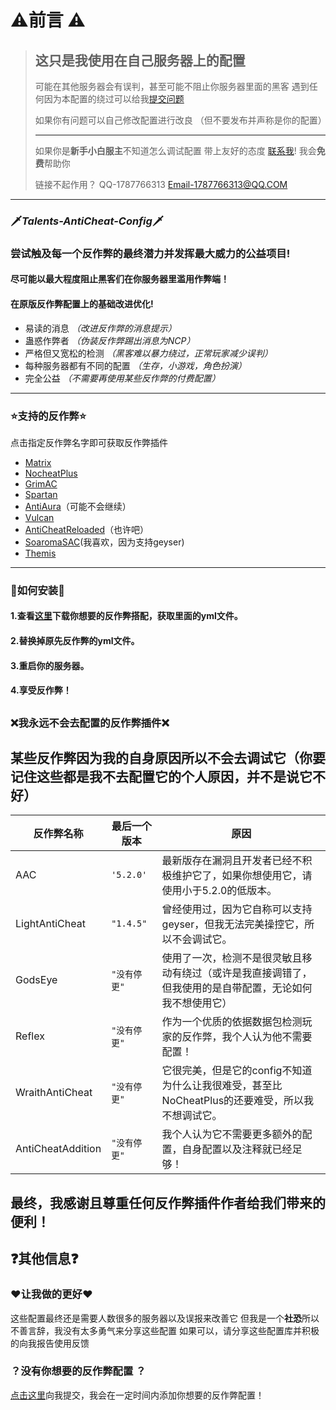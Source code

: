 # ⚠️前言 ⚠️

> ## 这只是我使用在自己服务器上的配置
>
> 可能在其他服务器会有误判，甚至可能不阻止你服务器里面的黑客
> 遇到任何因为本配置的绕过可以给我[提交问题](https://github.com/TalentsDX/Talents-anticheat-config/issues)
> 
> 如果你有问题可以自己修改配置进行改良
> （但不要发布并声称是你的配置）
> 
> ---
> 如果你是**新手小白服主**不知道怎么调试配置
>带上友好的态度 [联系我](https://qm.qq.com/cgi-bin/qm/qr?k=R0L6OiGpg-kWrQqN9aLLuVgArLZyGrFg&noverify=0)!
>我会**免费**帮助你
> 
> 链接不起作用？
> QQ-1787766313
> Email-1787766313@QQ.COM

---
### 🗡*Talents-AntiCheat-Config*🗡
 ### 尝试触及每一个反作弊的最终潜力并发挥最大威力的公益项目!
 #### 尽可能以最大程度阻止黑客们在你服务器里滥用作弊端！
#### 在原版反作弊配置上的基础改进优化!
- 易读的消息 *（改进反作弊的消息提示）*
- 蛊惑作弊者 *（伪装反作弊踢出消息为NCP）*
- 严格但又宽松的检测 *（黑客难以暴力绕过，正常玩家减少误判）*
- 每种服务器都有不同的配置 *（生存，小游戏，角色扮演）*
- 完全公益 *（不需要再使用某些反作弊的付费配置）*
 
---
### **⭐支持的反作弊⭐**
点击指定反作弊名字即可获取反作弊插件
 - [Matrix](https://matrix.rip)
 - [NocheatPlus](https://github.com/Updated-NoCheatPlus/NoCheatPlus)
 - [GrimAC](https://grim.ac)
 - [Spartan](https://www.spigotmc.org/resources/spartan-advanced-anti-cheat-cheat-detection-hack-blocker-1-7-1-19-2-10-summer-sale.25638/)
 - [AntiAura](https://www.spigotmc.org/resources/antiaura-%C2%BB-reliable-cheat-detection-%C2%BB-anti-cheat-plugin.1368/update?update=16048)（可能不会继续）
 - [Vulcan](https://www.spigotmc.org/resources/vulcan-anti-cheat-advanced-cheat-detection-1-7-1-19.83626/)
 - [AntiCheatReloaded](https://www.spigotmc.org/resources/anticheatreloaded.23799/)（也许吧）
 - [SoaromaSAC](https://www.spigotmc.org/resources/soaromasac-lightweight-cheat-detection-system-for-java-bedrock.87702/)(我喜欢，因为支持geyser)
 - [Themis](https://www.spigotmc.org/resources/themis-anti-cheat-1-17-1-18-1-19-bedrock-support-paper-compatibility-free-optimized.90766/)
 
---
### 🔧如何安装🔧

#### 1.查看[这里](https://github.com/TalentsDX/Talents-anticheat-config/releases)下载你想要的反作弊搭配，获取里面的yml文件。
####  2.替换掉原先反作弊的yml文件。
####  3.重启你的服务器。
#### 4.享受反作弊！


##  

### ❌我永远不会去配置的反作弊插件❌
 ## 某些反作弊因为我的自身原因所以不会去调试它（你要记住这些都是我不去配置它的个人原因，并不是说它不好）

|反作弊名称                |最后一个版本                         |    原因                     |
|----------------|-------------------------------|-----------------------------|
|AAC|`'5.2.0'`            |最新版存在漏洞且开发者已经不积极维护它了，如果你想使用它，请使用小于5.2.0的低版本。|
|LightAntiCheat          |`"1.4.5"`            |曾经使用过，因为它自称可以支持geyser，但我无法完美操控它，所以不会调试它。            |
|GodsEye          |`"没有停更"`            |使用了一次，检测不是很灵敏且移动有绕过（或许是我直接调错了，但我使用的是自带配置，无论如何我不想使用它）            |
|Reflex          |`"没有停更"`            |作为一个优质的依据数据包检测玩家的反作弊，我个人认为他不需要配置！            |
|WraithAntiCheat          |`"没有停更"`            |它很完美，但是它的config不知道为什么让我很难受，甚至比NoCheatPlus的还要难受，所以我不想调试它。            |
|AntiCheatAddition          |`"没有停更"`            |我个人认为它不需要更多额外的配置，自身配置以及注释就已经足够！            |

## **最终，我感谢且尊重任何反作弊插件作者给我们带来的便利！**
## ❓其他信息❓
### ❤让我做的更好❤
这些配置最终还是需要人数很多的服务器以及误报来改善它
但我是一个**社恐**所以不善言辞，我没有太多勇气来分享这些配置
如果可以，请分享这些配置库并积极的向我报告使用反馈

### ？没有你想要的反作弊配置 ？
[点击这里](https://github.com/TalentsDX/Talents-anticheat-config/issues)向我提交，我会在一定时间内添加你想要的反作弊配置！
